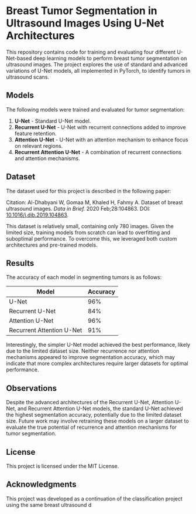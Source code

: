 # Breast Tumor Segmentation in Ultrasound Images Using U-Net Architectures

This repository contains code for training and evaluating four different U-Net-based deep learning models to perform breast tumor segmentation on ultrasound images. The project explores the use of standard and advanced variations of U-Net models, all implemented in PyTorch, to identify tumors in ultrasound scans.

## Models

The following models were trained and evaluated for tumor segmentation:
1. **U-Net** - Standard U-Net model.
2. **Recurrent U-Net** - U-Net with recurrent connections added to improve feature retention.
3. **Attention U-Net** - U-Net with an attention mechanism to enhance focus on relevant regions.
4. **Recurrent Attention U-Net** - A combination of recurrent connections and attention mechanisms.

## Dataset

The dataset used for this project is described in the following paper:

Citation: Al-Dhabyani W, Gomaa M, Khaled H, Fahmy A. Dataset of breast ultrasound images. *Data in Brief.* 2020 Feb;28:104863. DOI: [10.1016/j.dib.2019.104863](https://doi.org/10.1016/j.dib.2019.104863).

This dataset is relatively small, containing only 780 images. Given the limited size, training models from scratch can lead to overfitting and suboptimal performance. To overcome this, we leveraged both custom architectures and pre-trained models.

## Results

The accuracy of each model in segmenting tumors is as follows:

| Model                     | Accuracy |
|---------------------------|----------|
| U-Net                     |   96%    |
| Recurrent U-Net           |   84%    |
| Attention U-Net           |   96%    |
| Recurrent Attention U-Net |   91%    |

Interestingly, the simpler U-Net model achieved the best performance, likely due to the limited dataset size. Neither recurrence nor attention mechanisms appeared to improve segmentation accuracy, which may indicate that more complex architectures require larger datasets for optimal performance.

## Observations

Despite the advanced architectures of the Recurrent U-Net, Attention U-Net, and Recurrent Attention U-Net models, the standard U-Net achieved the highest segmentation accuracy, potentially due to the limited dataset size. Future work may involve retraining these models on a larger dataset to evaluate the true potential of recurrence and attention mechanisms for tumor segmentation.

## License

This project is licensed under the MIT License.

## Acknowledgments

This project was developed as a continuation of the classification project using the same breast ultrasound d
